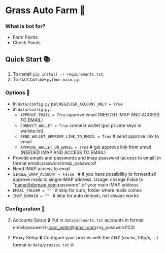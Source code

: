 # Grass Auto Farm 🔹

### What is bot for?
   - Farm Points
   - Check Points

## Quick Start 📚
   1. To install `pip install -r requirements.txt`.
   2. To start bot use `python main.py`.

### Options 📧
 - In `data/config.py` put `REGISTER_ACCOUNT_ONLY = True`
 - in `data/config.py`:
   - `APPROVE_EMAIL = True` approve email (NEEDED IMAP AND ACCESS TO EMAIL)
   - `CONNECT_WALLET = True` connect wallet (put private keys in wallets.txt)
   - `SEND_WALLET_APPROVE_LINK_TO_EMAIL = True`  # send approve link to email
   - `APPROVE_WALLET_ON_EMAIL = True`  # get approve link from email (NEEDED IMAP AND ACCESS TO EMAIL)
 - Provide emails and passwords and imap password (access to email) in format email:password:imap_password!
 - Need IMAP access to email
 -  `SINGLE_IMAP_ACCOUNT = False `  # if you have possibility to forward all approve mails to single IMAP address. Usage: change False to "name@domain.com:password" of your main IMAP address
 -  `EMAIL_FOLDER = "" `  # skip for auto, folder where mails comes
 -  `IMAP_DOMAIN = "" `  # skip for auto domain, not always works

### Configuration 📧

1. Accounts Setup 🔒
   Put in `data/accounts.txt` accounts in format email:password (cool_aster@gmail.com:my_password123)

2. Proxy Setup 🔒
   Configure your proxies with the *ANY* (socks, http/s, ...) format in `data/proxies.txt` 🌐


